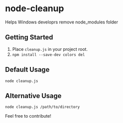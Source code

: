 # node-cleanup
Helps Windows developrs remove node_modules folder

## Getting Started
1. Place ```cleanup.js``` in your project root.
2. ```npm install --save-dev colors del```

## Default Usage
```node cleanup.js```

## Alternative Usage
```node cleanup.js /path/to/directory```

Feel free to contribute!